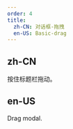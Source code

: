 ```yaml
---
order: 4
title:
  zh-CN: 对话框-拖拽
  en-US: Basic-drag
---
```


## zh-CN

按住标题栏拖动。

## en-US

Drag modal.